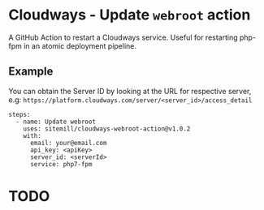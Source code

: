 # Cloudways - Update `webroot` action
A GitHub Action to restart a Cloudways service. Useful for restarting php-fpm in an atomic deployment pipeline.

## Example

You can obtain the Server ID by looking at the URL for respective server, e.g: `https://platform.cloudways.com/server/<server_id>/access_detail`

```
steps:
  - name: Update webroot
    uses: sitemill/cloudways-webroot-action@v1.0.2
    with:
      email: your@email.com
      api_key: <apiKey>
      server_id: <serverId>
      service: php7-fpm
```

# TODO
